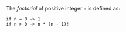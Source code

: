 The *factorial* of positive integer `n` is defined as:

```
if n = 0 -> 1
if n > 0 -> n * (n - 1)!
```
